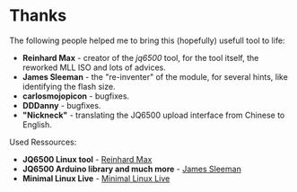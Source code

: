 # Thanks

The following people helped me to bring this (hopefully) usefull tool to life:

* **Reinhard Max** - creator of the *jq6500* tool, for the tool itself, the reworked MLL ISO and lots of advices.  
* **James Sleeman** - the "re-inventer" of the module, for several hints, like identifying the flash size.  
* **carlosmojopicon** - bugfixes.  
* **DDDanny** - bugfixes.  
* **"Nickneck"** - translating the JQ6500 upload interface from Chinese to English.  

Used Ressources:

* **JQ6500 Linux tool** - [Reinhard Max](https://chiselapp.com/user/rmax/repository/jq6500/home)  
* **JQ6500 Arduino library and much more** - [James Sleeman](https://github.com/sleemanj/JQ6500_Serial)  
* **Minimal Linux Live** - [Minimal Linux Live](http://minimal.linux-bg.org/#home)  
